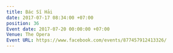 ```yaml
---
title: Bác Sĩ Hải
date: 2017-07-17 08:34:00 +07:00
position: 36
Event date: 2017-07-20 00:00:00 +07:00
Venue: The Opera
Event URL: https://www.facebook.com/events/877457912413326/
---
```


